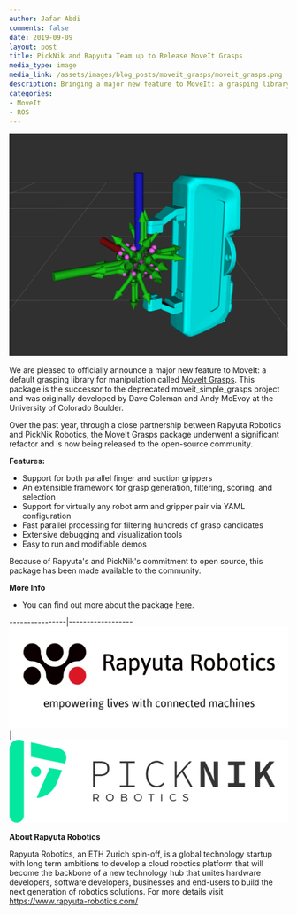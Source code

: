 ```yaml
---
author: Jafar Abdi
comments: false
date: 2019-09-09
layout: post
title: PickNik and Rapyuta Team up to Release MoveIt Grasps 
media_type: image
media_link: /assets/images/blog_posts/moveit_grasps/moveit_grasps.png
description: Bringing a major new feature to MoveIt: a grasping library for manipulation
categories:
- MoveIt
- ROS
---
```


[//]: # (Image References)
[picknik_logo]: /assets/images/blog_posts/moveit_grasps/picknik_logo.png
[rapyuta_logo]: /assets/images/blog_posts/moveit_grasps/rapyuta_logo.png

<img src="/assets/images/blog_posts/moveit_grasps/moveit_grasps.png" alt="Moveit Grasps">

We are pleased to officially announce a major new feature to MoveIt: a default grasping library for manipulation called [MoveIt Grasps](https://github.com/ros-planning/moveit_grasps). This package is the successor to the deprecated moveit_simple_grasps project and was originally developed by Dave Coleman and Andy McEvoy at the University of Colorado Boulder.

Over the past year, through a close partnership between Rapyuta Robotics and PickNik Robotics, the MoveIt Grasps package underwent a significant refactor and is now being released to the open-source community. 

**Features:**

* Support for both parallel finger and suction grippers
* An extensible framework for grasp generation, filtering, scoring, and selection
* Support for virtually any robot arm and gripper pair via YAML configuration
* Fast parallel processing for filtering hundreds of grasp candidates
* Extensive debugging and visualization tools
* Easy to run and modifiable demos

Because of Rapyuta's and PickNik's commitment to open source, this package has been made available to the community. 

**More Info**

* You can find out more about the package [here](https://github.com/ros-planning/moveit_grasps).


----------------|------------------
![rapyuta_logo] |  ![picknik_logo]


**About Rapyuta Robotics**

Rapyuta Robotics, an ETH Zurich spin-off, is a global technology startup with long term ambitions to develop a cloud robotics platform that will become the backbone of a new technology hub that unites hardware developers, software developers, businesses and end-users to build the next generation of robotics solutions. For more details visit https://www.rapyuta-robotics.com/
